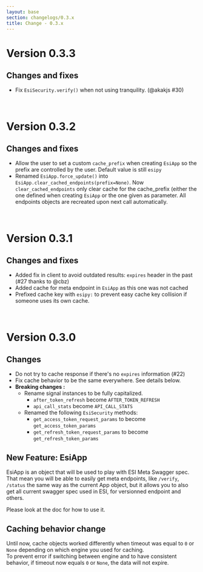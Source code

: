 ```yaml
---
layout: base
section: changelogs/0.3.x
title: Change - 0.3.x
---
```

# Version 0.3.3
## Changes and fixes
* Fix `EsiSecurity.verify()` when not using tranquility. (@akakjs #30)

&nbsp;

# Version 0.3.2
## Changes and fixes
* Allow the user to set a custom `cache_prefix` when creating `EsiApp` so the prefix are controlled by the user. Default value is still `esipy`
* Renamed `EsiApp.force_update()` into `EsiApp.clear_cached_endpoints(prefix=None)`. Now `clear_cached_endpoints` only clear cache for the cache_prefix (either the one defined when creating `EsiApp` or the one given as parameter. All endpoints objects are recreated upon next call automatically. 

&nbsp; 

# Version 0.3.1
## Changes and fixes
* Added fix in client to avoid outdated results: `expires` header in the past (#27 thanks to @cbz)
* Added cache for meta endpoint in `EsiApp` as this one was not cached 
* Prefixed cache key with `esipy:` to prevent easy cache key collision if someone uses its own cache.

&nbsp; 

# Version 0.3.0
## Changes 
* Do not try to cache response if there's no `expires` information (#22)
* Fix cache behavior to be the same everywhere. See details below.
* **Breaking changes :**
    * Rename signal instances to be fully capitalized.
        * `after_token_refresh` become `AFTER_TOKEN_REFRESH`
        * `api_call_stats` become `API_CALL_STATS`
    * Renamed the following `EsiSecurity` methods:
        * `get_access_token_request_params` to become `get_access_token_params`
        * `get_refresh_token_request_params` to become `get_refresh_token_params`

## New Feature: EsiApp
EsiApp is an object that will be used to play with ESI Meta Swagger spec. <br>
That mean you will be able to easily get meta endpoints, like `/verify`, `/status` the same way as the current App object, but it allows you to also get all current swagger spec used in ESI, for versionned endpoint and others.

Please look at the doc for how to use it. 

## Caching behavior change
Until now, cache objects worked differently when timeout was equal to `0` or `None` depending on which engine you used for caching. <br>
To prevent error if switching between engine and to have consistent behavior, if timeout now equals `0` or `None`, the data will not expire.
